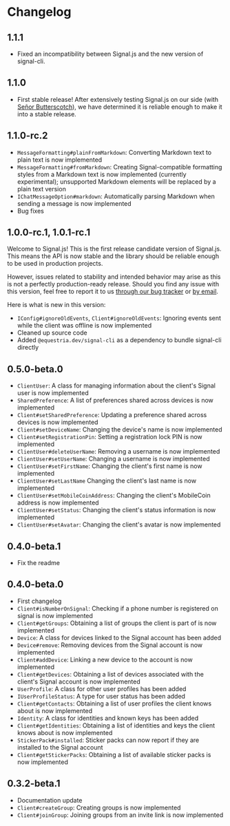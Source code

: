 # Changelog

## 1.1.1

* Fixed an incompatibility between Signal.js and the new version of signal-cli.

## 1.1.0

* First stable release! After extensively testing Signal.js on our side (with [Señor Butterscotch](https://git.equestria.dev/equestria.dev/butterscotch)), we have determined it is reliable enough to make it into a stable release.

## 1.1.0-rc.2

* `MessageFormatting#plainFromMarkdown`: Converting Markdown text to plain text is now implemented
* `MessageFormatting#fromMarkdown`: Creating Signal-compatible formatting styles from a Markdown text is now implemented (currently experimental); unsupported Markdown elements will be replaced by a plain text version
* `IChatMessageOption#markdown`: Automatically parsing Markdown when sending a message is now implemented
* Bug fixes

## 1.0.0-rc.1, 1.0.1-rc.1

Welcome to Signal.js! This is the first release candidate version of Signal.js. This means the API is now stable and the library should be reliable enough to be used in production projects.

However, issues related to stability and intended behavior may arise as this is not a perfectly production-ready release. Should you find any issue with this version, feel free to report it to us [through our bug tracker](https://bugs.equestria.dev/issues/SGJS) or [by email](mailto:hello@equestria.dev).

Here is what is new in this version:

* `IConfig#ignoreOldEvents`, `Client#ignoreOldEvents`: Ignoring events sent while the client was offline is now implemented
* Cleaned up source code
* Added `@equestria.dev/signal-cli` as a dependency to bundle signal-cli directly

## 0.5.0-beta.0

* `ClientUser`: A class for managing information about the client's Signal user is now implemented
* `SharedPreference`: A list of preferences shared across devices is now implemented
* `Client#setSharedPreference`: Updating a preference shared across devices is now implemented
* `Client#setDeviceName`: Changing the device's name is now implemented
* `Client#setRegistrationPin`: Setting a registration lock PIN is now implemented
* `ClientUser#deleteUserName`: Removing a username is now implemented
* `ClientUser#setUserName`: Changing a username is now implemented
* `ClientUser#setFirstName`: Changing the client's first name is now implemented
* `ClientUser#setLastName` Changing the client's last name is now implemented
* `ClientUser#setMobileCoinAddress`: Changing the client's MobileCoin address is now implemented
* `ClientUser#setStatus`: Changing the client's status information is now implemented
* `ClientUser#setAvatar`: Changing the client's avatar is now implemented

## 0.4.0-beta.1

* Fix the readme

## 0.4.0-beta.0

* First changelog
* `Client#isNumberOnSignal`: Checking if a phone number is registered on signal is now implemented
* `Client#getGroups`: Obtaining a list of groups the client is part of is now implemented
* `Device`: A class for devices linked to the Signal account has been added
* `Device#remove`: Removing devices from the Signal account is now implemented
* `Client#addDevice`: Linking a new device to the account is now implemented
* `Client#getDevices`: Obtaining a list of devices associated with the client's Signal account is now implemented
* `UserProfile`: A class for other user profiles has been added
* `IUserProfileStatus`: A type for user status has been added
* `Client#getContacts`: Obtaining a list of user profiles the client knows about is now implemented
* `Identity`: A class for identities and known keys has been added
* `Client#getIdentities`: Obtaining a list of identities and keys the client knows about is now implemented
* `StickerPack#installed`: Sticker packs can now report if they are installed to the Signal account
* `Client#getStickerPacks`: Obtaining a list of available sticker packs is now implemented

## 0.3.2-beta.1

* Documentation update
* `Client#createGroup`: Creating groups is now implemented
* `Client#joinGroup`: Joining groups from an invite link is now implemented
